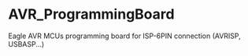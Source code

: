 # AVR_ProgrammingBoard
Eagle AVR MCUs programming board for ISP-6PIN connection (AVRISP, USBASP...)
